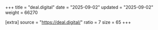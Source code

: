 +++
title = "deal.digital"
date = "2025-09-02"
updated = "2025-09-02"
weight = 66270

[extra]
source = "https://deal.digital/"
ratio = 7
size = 65
+++
